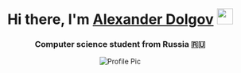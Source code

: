<h1 align="center">Hi there, I'm <a href="https://vk.com/id166804538" target="_blank">Alexander Dolgov</a> 
<img src="https://github.com/blackcater/blackcater/raw/main/images/Hi.gif" height="32"/></h1>
<h3 align="center">Computer science student from Russia 🇷🇺</h3>
<div class="image-cropper" style="text-align: center">
    <img src="https://user-images.githubusercontent.com/104396970/191608158-73dc694d-05ca-415e-85d7-b9dd0dba32be.jpg" alt="Profile Pic" class="rounded" />
</div>
